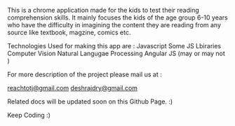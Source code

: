This is a chrome application made for the kids to test their reading comprehension skills.
It mainly focuses the kids of the age group 6-10 years who have the difficulty in imagining the content they are reading from any source like textbook, magzine, comics etc.

Technologies Used for making this app are : 
Javascript
Some JS Lbiraries
Computer Vision 
Natural Langugae Processing
Angular JS (may or may not )

For more description of the project please mail us at :

reachtotj@gmail.com
deshrajdry@gmail.com

Related docs will be updated soon on this Github Page. :)

Keep Coding :)
